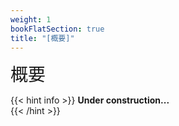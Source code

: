 ```yaml
---
weight: 1
bookFlatSection: true
title: "[概要]"
---
```


<font style="font-size:2em">概要</font>  


{{< hint info >}}
**Under construction...**  
{{< /hint >}}

